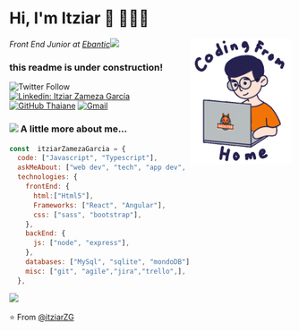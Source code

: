 # Hi, I'm Itziar 👋 👩🏻‍💻
<img align='right' src="./images/home.gif" width="180">
<p><em>Front End Junior at <a href="http://www.ebantic.com">Ebantic</a><img src="https://media.giphy.com/media/WUlplcMpOCEmTGBtBW/giphy.gif" width="30"> 
</em></p>

### this readme is under construction!


![Twitter Follow](https://img.shields.io/twitter/follow/itziarZG?label=Follow)
[![Linkedin: Itziar Zameza García](https://img.shields.io/badge/-ItziarZamezaGarcia-blue?style=flat-square&logo=Linkedin&logoColor=white&link=https://www.linkedin.com/in/itziarzamezagarcia/)](https://www.linkedin.com/in/itziarzamezagarcia/)
[![GitHub Thaiane](https://img.shields.io/github/followers/itziarZG?label=follow&style=social)](https://github.com/itziarZG)
[![Gmail](https://img.shields.io/badge/-GMAIL-D14836?style=for-the-badge&logo=gmail&logoColor=white)](mailto:itziar.zameza.dev@gmail.com)

### <img src="https://media.giphy.com/media/VgCDAzcKvsR6OM0uWg/giphy.gif" width="50"> A little more about me...

```javascript
const  itziarZamezaGarcia = {
  code: ["Javascript", "Typescript"],
  askMeAbout: ["web dev", "tech", "app dev", "pintaAPIs"],
  technologies: {
    frontEnd: {
      html:["Html5"],
      Frameworks: ["React", "Angular"],
      css: ["sass", "bootstrap"],
    },
    backEnd: {
      js: ["node", "express"],
    },
    databases: ["MySql", "sqlite", "mondoDB"],
    misc: ["git", "agile","jira","trello",],
  },
```


<img src='https://lh3.googleusercontent.com/proxy/XJQ5B3FKyp4q2bKrBD2ZWLDMgwIse-T1k8ZHEX_KxG2QZUNZ2oSy3D5E75wE4hK7QxBJnHLRhcMHXgl7oKIEumyP12Io90vronYi_kZrahTJORsZp4B25GUFaTRjXAr4'>


⭐️ From [@itziarZG](https://github.com/itziarZG)

